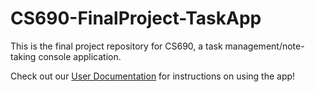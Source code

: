 # CS690-FinalProject-TaskApp
This is the final project repository for CS690, a task management/note-taking console application.

Check out our [User Documentation](https://github.com/dalcovey/CS690-FinalProject-TaskApp/wiki/User-Documentation) for instructions on using the app!
